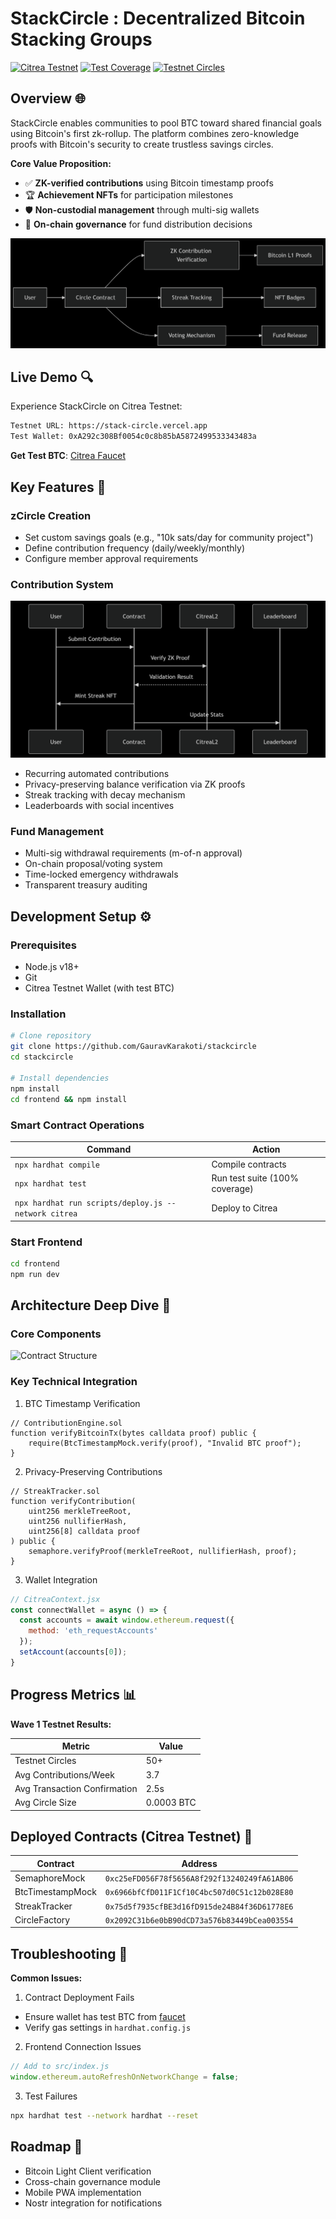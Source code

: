 # StackCircle : Decentralized Bitcoin Stacking Groups

[![Citrea Testnet](https://img.shields.io/badge/Bitcoin-L2%20Rollup-orange)](https://citrea.xyz)
[![Test Coverage](https://img.shields.io/badge/Test%20Coverage-100%25-brightgreen)]()
[![Testnet Circles](https://img.shields.io/badge/Testnet%20Circles-50+-blue)]()

## Overview 🌐
StackCircle enables communities to pool BTC toward shared financial goals using Bitcoin's first zk-rollup. The platform combines zero-knowledge proofs with Bitcoin's security to create trustless savings circles.

**Core Value Proposition:**
- ✅ **ZK-verified contributions** using Bitcoin timestamp proofs
- 🏆 **Achievement NFTs** for participation milestones
- 🛡️ **Non-custodial management** through multi-sig wallets
- 🌱 **On-chain governance** for fund distribution decisions

![Key Components](images/Key-Components.png)

## Live Demo 🔍
Experience StackCircle on Citrea Testnet:
```bash
Testnet URL: https://stack-circle.vercel.app  
Test Wallet: 0xA292c308Bf0054c0c8b85bA5872499533343483a
```
**Get Test BTC**: [Citrea Faucet](https://citrea.xyz/faucet)

## Key Features 🚀
### zCircle Creation
- Set custom savings goals (e.g., "10k sats/day for community project")
- Define contribution frequency (daily/weekly/monthly)
- Configure member approval requirements

### Contribution System
![Contribution System](images/Contribution-System.png)

- Recurring automated contributions
- Privacy-preserving balance verification via ZK proofs
- Streak tracking with decay mechanism
- Leaderboards with social incentives

### Fund Management
- Multi-sig withdrawal requirements (m-of-n approval)
- On-chain proposal/voting system
- Time-locked emergency withdrawals
- Transparent treasury auditing

## Development Setup ⚙️
### Prerequisites
- Node.js v18+
- Git
- Citrea Testnet Wallet (with test BTC)

### Installation
```bash
# Clone repository
git clone https://github.com/GauravKarakoti/stackcircle
cd stackcircle

# Install dependencies
npm install
cd frontend && npm install
```

### Smart Contract Operations
|Command	                                            | Action                        |
|-----------------------------------------------------|-------------------------------|
|`npx hardhat compile`	                              | Compile contracts             |
|`npx hardhat test`	                                  | Run test suite (100% coverage)|
|`npx hardhat run scripts/deploy.js --network citrea` | Deploy to Citrea              |

### Start Frontend
```bash
cd frontend
npm run dev
```

## Architecture Deep Dive 🧠
### Core Components
![Contract Structure](Contract-Structure.png)

### Key Technical Integration
1. BTC Timestamp Verification
```solidity
// ContributionEngine.sol
function verifyBitcoinTx(bytes calldata proof) public {
    require(BtcTimestampMock.verify(proof), "Invalid BTC proof");
}
```

2. Privacy-Preserving Contributions
```solidity
// StreakTracker.sol
function verifyContribution(
    uint256 merkleTreeRoot,
    uint256 nullifierHash,
    uint256[8] calldata proof
) public {
    semaphore.verifyProof(merkleTreeRoot, nullifierHash, proof);
}
```

3. Wallet Integration
```javascript
// CitreaContext.jsx
const connectWallet = async () => {
  const accounts = await window.ethereum.request({
    method: 'eth_requestAccounts'
  });
  setAccount(accounts[0]);
}
```

## Progress Metrics 📊
**Wave 1 Testnet Results:**

|Metric	                      | Value      |
|-----------------------------|------------|
|Testnet Circles	            | 50+        |
|Avg Contributions/Week	      | 3.7        |
|Avg Transaction Confirmation |	2.5s       |
|Avg Circle Size	            | 0.0003 BTC |

## Deployed Contracts (Citrea Testnet) 📍
|Contract         |	Address                                     |
|-----------------|---------------------------------------------|
|SemaphoreMock	  | `0xc25eFD056F78f5656A8f292f13240249fA61AB06`|
|BtcTimestampMock |	`0x6966bfCfD011F1Cf10C4bc507d0C51c12b028E80`|
|StreakTracker	  | `0x75d5f7935cfBE3d16fD915de24B84f36D61778E6`|
|CircleFactory	  | `0x2092C31b6e0bB90dCD73a576b83449bCea003554`|

## Troubleshooting 🔧
**Common Issues:**
1. Contract Deployment Fails
  - Ensure wallet has test BTC from [faucet](https://citrea.xyz/faucet)
  - Verify gas settings in `hardhat.config.js`

2. Frontend Connection Issues
```javascript
// Add to src/index.js
window.ethereum.autoRefreshOnNetworkChange = false;
```

3. Test Failures
```bash
npx hardhat test --network hardhat --reset
```

## Roadmap 🚧
- Bitcoin Light Client verification
- Cross-chain governance module
- Mobile PWA implementation
- Nostr integration for notifications